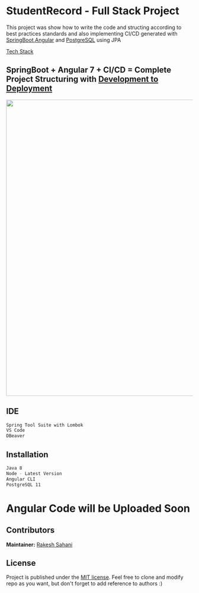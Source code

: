 # StudentRecord - Full Stack Project

This project was show how to write the code and structing according to best practices standards and also implementing CI/CD generated with [SpringBoot](https://spring.io/),[Angular](https://angular.io/) and [PostgreSQL](https://www.postgresql.org/)
 using JPA
 
[Tech Stack](https://github.com/Only1Ryu/StudentRecord/blob/master/img.png)
## SpringBoot + Angular 7 + CI/CD = Complete Project Structuring with [Development to Deployment](https://github.com/Only1Ryu/StudentRecord/blob/master/img.png)

<p align="center">
<img width="800px"  src="https://github.com/Only1Ryu/StudentRecord/blob/master/img.png">
</p>

## IDE 

```bash
Spring Tool Suite with Lombok
VS Code
DBeaver
```
## Installation

```bash
Java 8
Node - Latest Version
Angular CLI
PostgreSQL 11
```

# Angular Code will be Uploaded Soon



## Contributors

**Maintainer:** [Rakesh Sahani](https://github.com/Only1Ryu)

## License

Project is published under the [MIT license](/LICENSE.md).
Feel free to clone and modify repo as you want, but don't forget to add reference to authors :)
